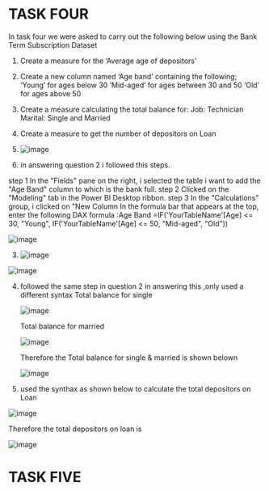 # TASK FOUR 

In task four we were asked to carry out the following below using the Bank Term Subscription Dataset

1. Create a measure for the ‘Average age of depositors’
2. Create a new column named ‘Age band’ containing the following;
‘Young’ for ages below 30
‘Mid-aged’ for ages between 30 and 50
‘Old’ for ages above 50
3. Create a measure calculating the total balance for:
Job: Technician
Marital: Single and Married
4. Create a measure to get the number of depositors on Loan



1. ![image](https://github.com/Maris27/POWER-BI-TASK-3-4-5/assets/140453106/48cf3495-c8ae-46e9-b1d1-ecaa9d2f7a24)



2. in answering question 2 i followed this steps.

step 1 In the "Fields" pane on the right, i selected the table i want to add the "Age Band" column to which is the bank full.
step 2 Clicked on the "Modeling" tab in the Power BI Desktop ribbon.
step 3 In the "Calculations" group, i clicked on "New Column In the formula bar that appears at the top, enter the following DAX formula
:Age Band =IF('YourTableName'[Age] <= 30, "Young", IF('YourTableName'[Age] <= 50, "Mid-aged", "Old")) 

![image](https://github.com/Maris27/POWER-BI-TASK-3-4-5/assets/140453106/6d6da5e2-bd91-4154-8c32-acb2aa0828f0)


3. ![image](https://github.com/Maris27/POWER-BI-TASK-3-4-5/assets/140453106/55e9b818-44b8-4a6d-89ad-734cbac0baa1)

  ![image](https://github.com/Maris27/POWER-BI-TASK-3-4-5/assets/140453106/533dc5b6-c7af-4f03-b696-1cb4827596ae)

4. followed the same step in question 2 in answering this ,only used a different syntax
   Total balance for single

    ![image](https://github.com/Maris27/POWER-BI-TASK-3-4-5/assets/140453106/6c6f2382-c26b-45c2-9079-1d3b80a551a3)


   Total balance for married

   ![image](https://github.com/Maris27/POWER-BI-TASK-3-4-5/assets/140453106/2dabe9ce-4c02-4491-8f04-90be40156829)


   Therefore the Total balance for single & married is shown belown

   ![image](https://github.com/Maris27/POWER-BI-TASK-3-4-5/assets/140453106/49c82696-5b03-47ab-a485-f55f2f6ff706)



5. used the synthax as shown below to calculate the total depositors on Loan

![image](https://github.com/Maris27/POWER-BI-TASK-3-4-5/assets/140453106/398c0731-d598-4103-bb73-58f2a854916c)


Therefore the total depositors on loan is 

![image](https://github.com/Maris27/POWER-BI-TASK-3-4-5/assets/140453106/fa518a85-bcf3-492f-8327-a530180c2ed7)














# TASK FIVE



   

   

 

    



